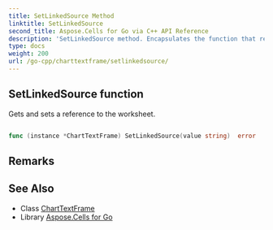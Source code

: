 ```yaml
---
title: SetLinkedSource Method 
linktitle: SetLinkedSource
second_title: Aspose.Cells for Go via C++ API Reference
description: 'SetLinkedSource method. Encapsulates the function that represents setlinkedsource in Go.'
type: docs
weight: 200
url: /go-cpp/charttextframe/setlinkedsource/
---
```


## SetLinkedSource function

Gets and sets a reference to the worksheet.

```go

func (instance *ChartTextFrame) SetLinkedSource(value string)  error

```

## Remarks


## See Also

* Class [ChartTextFrame](../)
* Library [Aspose.Cells for Go](../../)
